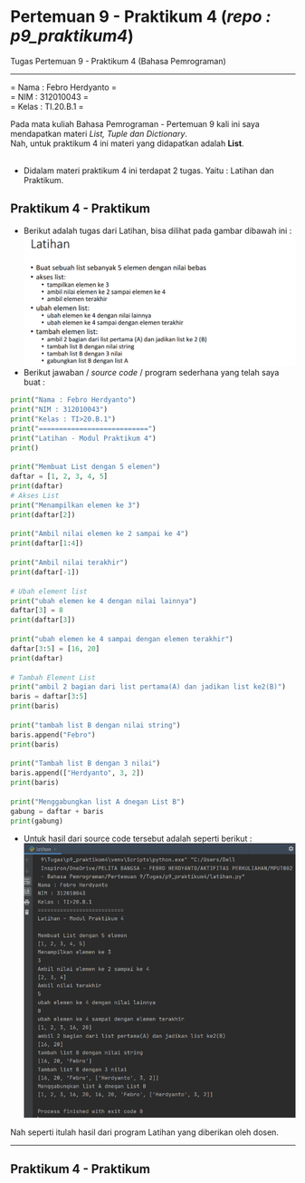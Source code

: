 # Pertemuan 9 - Praktikum 4 (*repo : p9_praktikum4*)
Tugas Pertemuan 9 - Praktikum 4 (Bahasa Pemrograman)
<hr>

= Nama  : Febro Herdyanto =<br>
= NIM   : 312010043       =<br>
= Kelas : TI.20.B.1       =<br>

Pada mata kuliah Bahasa Pemrograman - Pertemuan 9 kali ini saya mendapatkan materi *List, Tuple dan Dictionary*.<br>
Nah, untuk praktikum 4 ini materi yang didapatkan adalah **List**.<br>
<br>
* Didalam materi praktikum 4 ini terdapat 2 tugas. Yaitu : Latihan dan Praktikum.<br>

## Praktikum 4 - Praktikum

* Berikut adalah tugas dari Latihan, bisa dilihat pada gambar dibawah ini :<br>
![Soal Tugas Latihan](pict/soal_latihan.PNG)<br>
* Berikut jawaban / *source code* / program sederhana yang telah saya buat :
``` python
print("Nama : Febro Herdyanto")
print("NIM : 312010043")
print("Kelas : TI>20.B.1")
print("===========================")
print("Latihan - Modul Praktikum 4")
print()

print("Membuat List dengan 5 elemen")
daftar = [1, 2, 3, 4, 5]
print(daftar)
# Akses List
print("Menampilkan elemen ke 3")
print(daftar[2])

print("Ambil nilai elemen ke 2 sampai ke 4")
print(daftar[1:4])

print("Ambil nilai terakhir")
print(daftar[-1])

# Ubah element list
print("ubah elemen ke 4 dengan nilai lainnya")
daftar[3] = 8
print(daftar[3])

print("ubah elemen ke 4 sampai dengan elemen terakhir")
daftar[3:5] = [16, 20]
print(daftar)

# Tambah Element List
print("ambil 2 bagian dari list pertama(A) dan jadikan list ke2(B)")
baris = daftar[3:5]
print(baris)

print("tambah list B dengan nilai string")
baris.append("Febro")
print(baris)

print("Tambah list B dengan 3 nilai")
baris.append(["Herdyanto", 3, 2])
print(baris)

print("Menggabungkan list A dnegan List B")
gabung = daftar + baris
print(gabung)
```

* Untuk hasil dari source code tersebut adalah seperti berikut : <br>
![Hasil Soal Latihan](pict/hasil_latihan.PNG)<br>

Nah seperti itulah hasil dari program Latihan yang diberikan oleh dosen.<br>
<hr>

## Praktikum 4 - Praktikum
